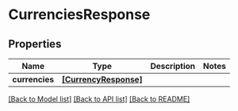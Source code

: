 # CurrenciesResponse


## Properties
Name | Type | Description | Notes
------------ | ------------- | ------------- | -------------
**currencies** | [**[CurrencyResponse]**](CurrencyResponse.md) |  | 

[[Back to Model list]](../README.md#documentation-for-models) [[Back to API list]](../README.md#documentation-for-api-endpoints) [[Back to README]](../README.md)


